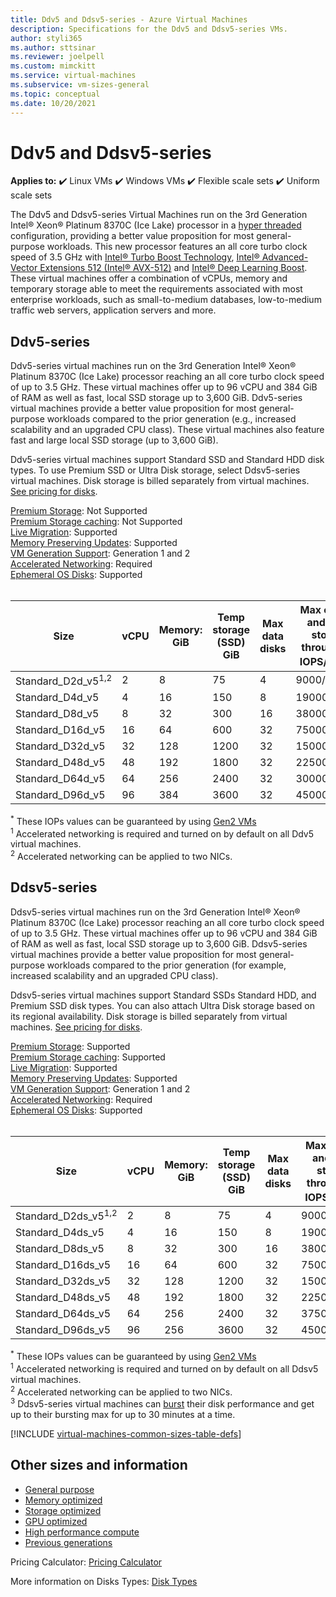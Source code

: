```yaml
---
title: Ddv5 and Ddsv5-series - Azure Virtual Machines
description: Specifications for the Ddv5 and Ddsv5-series VMs.
author: styli365
ms.author: sttsinar
ms.reviewer: joelpell
ms.custom: mimckitt
ms.service: virtual-machines
ms.subservice: vm-sizes-general
ms.topic: conceptual
ms.date: 10/20/2021
---
```


# Ddv5 and Ddsv5-series

**Applies to:** :heavy_check_mark: Linux VMs :heavy_check_mark: Windows VMs :heavy_check_mark: Flexible scale sets :heavy_check_mark: Uniform scale sets

The Ddv5 and Ddsv5-series Virtual Machines run on the 3rd Generation Intel&reg; Xeon&reg; Platinum 8370C (Ice Lake) processor in a [hyper threaded](https://www.intel.com/content/www/us/en/architecture-and-technology/hyper-threading/hyper-threading-technology.html) configuration, providing a better value proposition for most general-purpose workloads. This new processor features an all core turbo clock speed of 3.5 GHz with [Intel&reg; Turbo Boost Technology](https://www.intel.com/content/www/us/en/architecture-and-technology/turbo-boost/turbo-boost-technology.html), [Intel&reg; Advanced-Vector Extensions 512 (Intel&reg; AVX-512)](https://www.intel.com/content/www/us/en/architecture-and-technology/avx-512-overview.html) and [Intel&reg; Deep Learning Boost](https://software.intel.com/content/www/us/en/develop/topics/ai/deep-learning-boost.html). These virtual machines offer a combination of vCPUs, memory and temporary storage able to meet the requirements associated with most enterprise workloads, such as small-to-medium databases, low-to-medium traffic web servers, application servers and more.


## Ddv5-series
Ddv5-series virtual machines run on the 3rd Generation Intel® Xeon® Platinum 8370C (Ice Lake) processor reaching an all core turbo clock speed of up to 3.5 GHz. These virtual machines offer up to 96 vCPU and 384 GiB of RAM as well as fast, local SSD storage up to 3,600 GiB. Ddv5-series virtual machines provide a better value proposition for most general-purpose workloads compared to the prior generation (e.g., increased scalability and an upgraded CPU class). These virtual machines also feature fast and large local SSD storage (up to 3,600 GiB).

Ddv5-series virtual machines support Standard SSD and Standard HDD disk types. To use Premium SSD or Ultra Disk storage, select Ddsv5-series virtual machines. Disk storage is billed separately from virtual machines. [See pricing for disks](https://azure.microsoft.com/pricing/details/managed-disks/).


[Premium Storage](premium-storage-performance.md): Not Supported<br>
[Premium Storage caching](premium-storage-performance.md): Not Supported<br>
[Live Migration](maintenance-and-updates.md): Supported<br>
[Memory Preserving Updates](maintenance-and-updates.md): Supported<br>
[VM Generation Support](generation-2.md): Generation 1 and 2<br>
[Accelerated Networking](../virtual-network/create-vm-accelerated-networking-cli.md): Required <br>
[Ephemeral OS Disks](ephemeral-os-disks.md): Supported <br>
<br> 

| Size | vCPU | Memory: GiB | Temp storage (SSD) GiB | Max data disks | Max cached and temp storage throughput: IOPS/MBps<sup>*</sup> | Max NICs|Expected Network bandwidth (Mbps) |
|---|---|---|---|---|---|---|---|
| Standard_D2d_v5<sup>1,2</sup> | 2  | 8   | 75   | 4  | 9000/125    | 2 | 12500 |
| Standard_D4d_v5               | 4  | 16  | 150  | 8  | 19000/250   | 2 | 12500 |
| Standard_D8d_v5               | 8  | 32  | 300  | 16 | 38000/500   | 4 | 12500 |
| Standard_D16d_v5              | 16 | 64  | 600  | 32 | 75000/1000  | 8 | 12500 |
| Standard_D32d_v5              | 32 | 128 | 1200 | 32 | 150000/2000 | 8 | 16000 |
| Standard_D48d_v5              | 48 | 192 | 1800 | 32 | 225000/3000 | 8 | 24000 |
| Standard_D64d_v5              | 64 | 256 | 2400 | 32 | 300000/4000 | 8 | 30000 |
| Standard_D96d_v5              | 96 | 384 | 3600 | 32 | 450000/4000 | 8 | 35000 |

<sup>*</sup> These IOPs values can be guaranteed by using [Gen2 VMs](generation-2.md)<br>
<sup>1</sup> Accelerated networking is required and turned on by default on all Ddv5 virtual machines.<br>
<sup>2</sup> Accelerated networking can be applied to two NICs.

## Ddsv5-series

Ddsv5-series virtual machines run on the 3rd Generation Intel® Xeon® Platinum 8370C (Ice Lake) processor reaching an all core turbo clock speed of up to 3.5 GHz.  These virtual machines offer up to 96 vCPU and 384 GiB of RAM as well as fast, local SSD storage up to 3,600 GiB. Ddsv5-series virtual machines provide a better value proposition for most general-purpose workloads compared to the prior generation (for example, increased scalability and an upgraded CPU class).

Ddsv5-series virtual machines support Standard SSDs Standard HDD, and Premium SSD disk types. You can also attach Ultra Disk storage based on its regional availability. Disk storage is billed separately from virtual machines. [See pricing for disks](https://azure.microsoft.com/pricing/details/managed-disks/).

[Premium Storage](premium-storage-performance.md): Supported<br>
[Premium Storage caching](premium-storage-performance.md): Supported<br>
[Live Migration](maintenance-and-updates.md): Supported<br>
[Memory Preserving Updates](maintenance-and-updates.md): Supported<br>
[VM Generation Support](generation-2.md): Generation 1 and 2<br>
[Accelerated Networking](../virtual-network/create-vm-accelerated-networking-cli.md): Required <br>
[Ephemeral OS Disks](ephemeral-os-disks.md): Supported <br>
<br> 


| Size | vCPU | Memory: GiB | Temp storage (SSD) GiB | Max data disks | Max cached and temp storage throughput: IOPS/MBps<sup>*</sup> | Max uncached disk throughput: IOPS/MBps | Max burst uncached disk throughput: IOPS/MBps<sup>3</sup> | Max NICs | Expected Network bandwidth (Mbps) |
|---|---|---|---|---|---|---|---|---|---|
| Standard_D2ds_v5<sup>1,2</sup> | 2  | 8   | 75   | 4  | 9000/125    | 3750/85     | 10000/1200 | 2 | 12500 |
| Standard_D4ds_v5               | 4  | 16  | 150  | 8  | 19000/250   | 6400/145    | 20000/1200 | 2 | 12500 |
| Standard_D8ds_v5               | 8  | 32  | 300  | 16 | 38000/500   | 12800/290   | 20000/1200 | 4 | 12500 |
| Standard_D16ds_v5              | 16 | 64  | 600  | 32 | 75000/1000  | 25600/600   | 40000/1200 | 8 | 12500 |
| Standard_D32ds_v5              | 32 | 128 | 1200 | 32 | 150000/2000 | 51200/865   | 80000/2000 | 8 | 16000 |
| Standard_D48ds_v5              | 48 | 192 | 1800 | 32 | 225000/3000 | 76800/1315  | 80000/3000 | 8 | 24000 |
| Standard_D64ds_v5              | 64 | 256 | 2400 | 32 | 375000/4000 | 80000/1735  | 80000/3000 | 8 | 30000 |
| Standard_D96ds_v5              | 96 | 256 | 3600 | 32 | 450000/4000 | 80000/2600  | 80000/4000 | 8 | 35000 |

<sup>*</sup> These IOPs values can be guaranteed by using [Gen2 VMs](generation-2.md)<br>
<sup>1</sup> Accelerated networking is required and turned on by default on all Ddsv5 virtual machines.<br>
<sup>2</sup> Accelerated networking can be applied to two NICs.<br>
<sup>3</sup> Ddsv5-series virtual machines can [burst](disk-bursting.md) their disk performance and get up to their bursting max for up to 30 minutes at a time.

[!INCLUDE [virtual-machines-common-sizes-table-defs](../../includes/virtual-machines-common-sizes-table-defs.md)]

## Other sizes and information

- [General purpose](sizes-general.md)
- [Memory optimized](sizes-memory.md)
- [Storage optimized](sizes-storage.md)
- [GPU optimized](sizes-gpu.md)
- [High performance compute](sizes-hpc.md)
- [Previous generations](sizes-previous-gen.md)

Pricing Calculator: [Pricing Calculator](https://azure.microsoft.com/pricing/calculator/)

More information on Disks Types: [Disk Types](./disks-types.md#ultra-disks)

